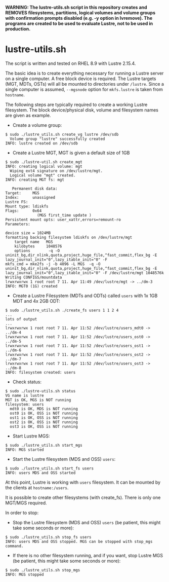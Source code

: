 **WARNING: The lustre-utils.sh script in this repository creates and REMOVES filesystems, partitions, logical volumes and volume groups with confirmation prompts disabled (e.g. -y option in lvremove). The programs are created to be used to evaluate Lustre, not to be used in production.**

# lustre-utils.sh

The script is written and tested on RHEL 8.9 with Lustre 2.15.4.

The basic idea is to create everything necessary for running a Lustre server on a single computer. A free block device is required. The Lustre targets (MGT, MDTs, OSTs) will all be mounted to directories under `/lustre`. Since a single computer is assumed, `--mgsnode` option for `mkfs.lustre` is taken from `hostname`.

The following steps are typically required to create a working Lustre filesystem. The block device/physical disk, volume and filesystem names are given as example. 

- Create a volume group:

```
$ sudo ./lustre_utils.sh create_vg lustre /dev/sdb
  Volume group "lustre" successfully created
INFO: lustre created on /dev/sdb
```

- Create a Lustre MGT, MGT is given a default size of 1GB

```
$ sudo ./lustre-util.sh create_mgt
INFO: creating logical volume: mgt
  Wiping ext4 signature on /dev/lustre/mgt.
  Logical volume "mgt" created.
INFO: creating MGT fs: mgt

   Permanent disk data:
Target:     MGS
Index:      unassigned
Lustre FS:  
Mount type: ldiskfs
Flags:      0x64
              (MGS first_time update )
Persistent mount opts: user_xattr,errors=remount-ro
Parameters:

device size = 1024MB
formatting backing filesystem ldiskfs on /dev/lustre/mgt
	target name   MGS
	kilobytes     1048576
	options        -q -O uninit_bg,dir_nlink,quota,project,huge_file,^fast_commit,flex_bg -E lazy_journal_init="0",lazy_itable_init="0" -F
mkfs_cmd = mke2fs -j -b 4096 -L MGS  -q -O uninit_bg,dir_nlink,quota,project,huge_file,^fast_commit,flex_bg -E lazy_journal_init="0",lazy_itable_init="0" -F /dev/lustre/mgt 1048576k
Writing CONFIGS/mountdata
lrwxrwxrwx 1 root root 7 11. Apr 11:49 /dev/lustre/mgt -> ../dm-3
INFO: MGT0 (1G) created
```

- Create a Lustre Filesystem (MDTs and ODTs) called `users` with 1x 1GB MDT and 4x 2GB ODT:

```
$ sudo ./lustre_utils.sh ./create_fs users 1 1 2 4
...
lots of output
...
lrwxrwxrwx 1 root root 7 11. Apr 11:52 /dev/lustre/users_mdt0 -> ../dm-4
lrwxrwxrwx 1 root root 7 11. Apr 11:52 /dev/lustre/users_ost0 -> ../dm-5
lrwxrwxrwx 1 root root 7 11. Apr 11:52 /dev/lustre/users_ost1 -> ../dm-6
lrwxrwxrwx 1 root root 7 11. Apr 11:52 /dev/lustre/users_ost2 -> ../dm-7
lrwxrwxrwx 1 root root 7 11. Apr 11:52 /dev/lustre/users_ost3 -> ../dm-8
INFO: filesystem created: users
```

- Check status:

```
$ sudo ./lustre-utils.sh status
VG name is lustre
MGT is OK, MGS is NOT running
filesystem: users
  mdt0 is OK, MDS is NOT running
  ost0 is OK, OSS is NOT running
  ost1 is OK, OSS is NOT running
  ost2 is OK, OSS is NOT running
  ost3 is OK, OSS is NOT running
```

- Start Lustre MGS:

```
$ sudo ./lustre_utils.sh start_mgs
INFO: MGS started
```

- Start the Lustre filesystem (MDS and OSS) `users`:

```
$ sudo ./lustre_utils.sh start_fs users
INFO: users MDS and OSS started
```

At this point, Lustre is working with `users` filesystem. It can be mounted by the clients at `hostname:/users`.

It is possible to create other filesystems (with create_fs). There is only one MGT/MGS required.

In order to stop:

- Stop the Lustre filesystem (MDS and OSS) `users` (be patient, this might take some seconds or more):

```
$ sudo ./lustre_utils.sh stop_fs users
INFO: users MDS and OSS stopped. MGS can be stopped with stop_mgs command.
```

- If there is no other filesystem running, and if you want, stop Lustre MGS (be patient, this might take some seconds or more):

```
$ sudo ./lustre_utils.sh stop_mgs
INFO: MGS stopped
```
